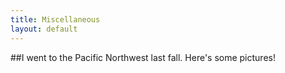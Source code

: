 ```yaml
---
title: Miscellaneous
layout: default
---
```


##I went to the Pacific Northwest last fall. Here's some pictures!
